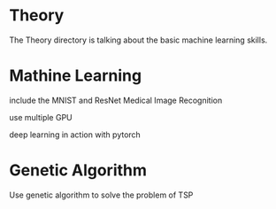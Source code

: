 # Theory
The Theory directory is talking about the basic machine learning skills.

# Mathine Learning

include the MNIST and ResNet Medical Image Recognition

use multiple GPU

deep learning in action with pytorch


# Genetic Algorithm
Use genetic algorithm to solve the problem of TSP
